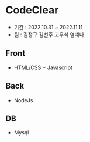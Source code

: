 # CodeClear

- 기간 : 2022.10.31 ~ 2022.11.11
- 팀 : 김정규 김선주 고우석 염예나

## Front
  - HTML/CSS + Javascript

## Back
  - NodeJs

## DB
  - Mysql
  

